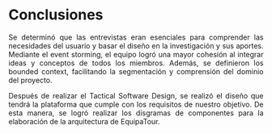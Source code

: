 <div style="text-align: justify;">
<h1><strong>Conclusiones</strong></h1>

Se determinó que las entrevistas eran esenciales para comprender las necesidades del usuario y basar el diseño en la investigación y sus aportes. Mediante el event storming, el equipo logró una mayor cohesión al integrar ideas y conceptos de todos los miembros. Además, se definieron los bounded context, facilitando la segmentación y comprensión del dominio del proyecto. 

Después de realizar el Tactical Software Design, se realizó el diseño que tendrá la plataforma que cumple con los requisitos de nuestro objetivo. De esta manera, se logró realizar los disgramas de componentes para la elaboración de la arquitectura de EquipaTour.

</div>
